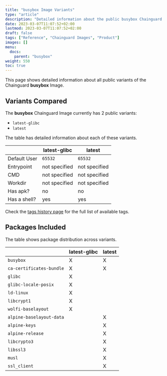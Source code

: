 ```yaml
---
title: "busybox Image Variants"
type: "article"
description: "Detailed information about the public busybox Chainguard Image variants"
date: 2023-03-07T11:07:52+02:00
lastmod: 2023-03-07T11:07:52+02:00
draft: false
tags: ["Reference", "Chainguard Images", "Product"]
images: []
menu:
  docs:
    parent: "busybox"
weight: 550
toc: true
---
```


This page shows detailed information about all public variants of the Chainguard **busybox** Image.

## Variants Compared
The **busybox** Chainguard Image currently has 2 public variants: 

- `latest-glibc`
- `latest`

The table has detailed information about each of these variants.

|              | latest-glibc  | latest        |
|--------------|---------------|---------------|
| Default User | `65532`       | `65532`       |
| Entrypoint   | not specified | not specified |
| CMD          | not specified | not specified |
| Workdir      | not specified | not specified |
| Has apk?     | no            | no            |
| Has a shell? | yes           | yes           |

Check the [tags history page](/chainguard/chainguard-images/reference/busybox/tags_history/) for the full list of available tags.

## Packages Included
The table shows package distribution across variants.

|                          | latest-glibc | latest |
|--------------------------|--------------|--------|
| `busybox`                | X            | X      |
| `ca-certificates-bundle` | X            | X      |
| `glibc`                  | X            |        |
| `glibc-locale-posix`     | X            |        |
| `ld-linux`               | X            |        |
| `libcrypt1`              | X            |        |
| `wolfi-baselayout`       | X            |        |
| `alpine-baselayout-data` |              | X      |
| `alpine-keys`            |              | X      |
| `alpine-release`         |              | X      |
| `libcrypto3`             |              | X      |
| `libssl3`                |              | X      |
| `musl`                   |              | X      |
| `ssl_client`             |              | X      |
